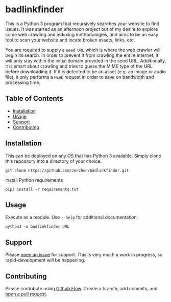# badlinkfinder

This is a Python 3 program that recursively searches your website to find issues. It was started as an afternoon project out of my desire to explore some web crawling and indexing methodologies, and aims to be an easy tool to scan your website and locate broken assets, links, etc.

You are required to supply a `seed URL` which is where the web crawler will begin its search. In order to prevent it from crawling the entire internet, it will only stay within the initial domain provided in the seed URL. Additionally, it is smart about crawling and tries to guess the MIME type of the URL before downloading it. If it is detected to be an asset (e.g. an image or audio file), it only performs a `HEAD` request in order to save on bandwidth and processing time. 

## Table of Contents

- [Installation](#installation)
- [Usage](#usage)
- [Support](#support)
- [Contributing](#contributing)

## Installation

This can be deployed on any OS that has Python 3 available. Simply clone this repository into a directory of your choice.
```
git clone https://github.com/Jonchun/badlinkfinder.git
```

Install Python requirements
```
pip3 install -r requirements.txt
```

## Usage
Execute as a module. Use `--help` for additional documentation.

```
python3 -m badlinkfinder URL
```

## Support

Please [open an issue](https://github.com/Jonchun/badlinkfinder/issues/new) for support. This is very much a work in progress, so rapid-development will be happening.

## Contributing

Please contribute using [Github Flow](https://guides.github.com/introduction/flow/).
Create a branch, add commits, and [open a pull request](https://github.com/Jonchun/badlinkfinder/compare).